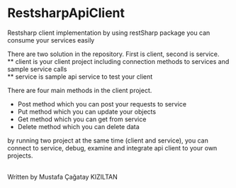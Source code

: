 # RestsharpApiClient

Restsharp client implementation by using restSharp package you can consume your services easily

There are two solution in the repository. First is client, second is service.<br/>
 ** client is your client project including connection methods to services and sample service calls<br/>
 ** service is sample api service to test your client<br/>

There are four main methods in the client project.

* Post method which you can post your requests to service<br/>
* Put method which you can update your objects<br/>
* Get method which you can get from service<br/>
* Delete method which you can delete data<br/>

by running two project at the same time (client and service), you can connect to service, debug, examine and integrate api client to your own projects.

<br/>
Written by Mustafa Çağatay KIZILTAN
